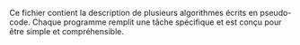 Ce fichier contient la description de plusieurs algorithmes écrits en pseudo-code. Chaque programme remplit une tâche spécifique et est conçu pour être simple et compréhensible.
